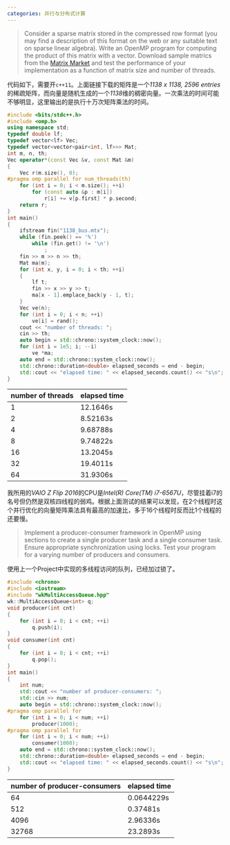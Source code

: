 ```yaml
---
categories: 并行与分布式计算
---
```

> Consider a sparse matrix stored in the compressed row format (you may find a description of this format on the web or any suitable text on sparse linear algebra). Write an OpenMP program for computing the product of this matrix with a vector. Download sample matrics from the [Matrix Market](https://math.nist.gov/MatrixMarket/data/Harwell-Boeing/psadmit/1138_bus.html) and test the performance of your implementation as a function of matrix size and number of threads.

代码如下，需要开`c++11`。上面链接下载的矩阵是一个*1138 x 1138, 2596 entries*的稀疏矩阵，而向量是随机生成的一个*1138*维的稠密向量。一次乘法的时间可能不够明显，这里输出的是执行十万次矩阵乘法的时间。
```cpp
#include <bits/stdc++.h>
#include <omp.h>
using namespace std;
typedef double lf;
typedef vector<lf> Vec;
typedef vector<vector<pair<int, lf>>> Mat;
int m, n, th;
Vec operator*(const Vec &v, const Mat &m)
{
	Vec r(m.size(), 0);
#pragma omp parallel for num_threads(th)
	for (int i = 0; i < m.size(); ++i)
		for (const auto &p : m[i])
			r[i] += v[p.first] * p.second;
	return r;
}
int main()
{
	ifstream fin("1138_bus.mtx");
	while (fin.peek() == '%')
		while (fin.get() != '\n')
			;
	fin >> m >> n >> th;
	Mat ma(m);
	for (int x, y, i = 0; i < th; ++i)
	{
		lf t;
		fin >> x >> y >> t;
		ma[x - 1].emplace_back(y - 1, t);
	}
	Vec ve(n);
	for (int i = 0; i < n; ++i)
		ve[i] = rand();
	cout << "number of threads: ";
	cin >> th;
	auto begin = std::chrono::system_clock::now();
	for (int i = 1e5; i; --i)
		ve *ma;
	auto end = std::chrono::system_clock::now();
	std::chrono::duration<double> elapsed_seconds = end - begin;
	std::cout << "elapsed time: " << elapsed_seconds.count() << "s\n";
}
```

|number of threads|elapsed time|
|-|-|
|1|12.1646s|
|2|8.52163s|
|4|9.68788s|
|8|9.74822s|
|16|13.2045s|
|32|19.4011s|
|64|31.9306s|

我所用的*VAIO Z Flip 2016*的CPU是*Intel(R) Core(TM) i7-6567U*，尽管挂着i7的名号但仍然是双核四线程的弱鸡。根据上面测试的结果可以发现，在2个线程时这个并行优化的向量矩阵乘法具有最高的加速比，多于16个线程时反而比1个线程的还要慢。
> Implement a producer-consumer framework in OpenMP using sections to create a single producer task and a single consumer task. Ensure appropriate synchronization using locks. Test your program for a varying number of producers and consumers.

使用上一个Project中实现的多线程访问的队列，已经加过锁了。
```cpp
#include <chrono>
#include <iostream>
#include "wkMultiAccessQueue.hpp"
wk::MultiAccessQueue<int> q;
void producer(int cnt)
{
	for (int i = 0; i < cnt; ++i)
		q.push(i);
}
void consumer(int cnt)
{
	for (int i = 0; i < cnt; ++i)
		q.pop();
}
int main()
{
	int num;
	std::cout << "number of producer-consumers: ";
	std::cin >> num;
	auto begin = std::chrono::system_clock::now();
#pragma omp parallel for
	for (int i = 0; i < num; ++i)
		producer(1000);
#pragma omp parallel for
	for (int i = 0; i < num; ++i)
		consumer(1000);
	auto end = std::chrono::system_clock::now();
	std::chrono::duration<double> elapsed_seconds = end - begin;
	std::cout << "elapsed time: " << elapsed_seconds.count() << "s\n";
}
```

|number of producer-consumers|elapsed time|
|-|-|
|64|0.0644229s|
|512|0.37481s|
|4096|2.96336s|
|32768|23.2893s|
